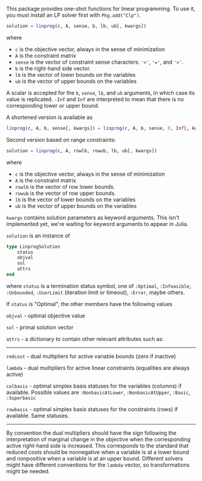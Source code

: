 This package provides one-shot functions for linear programming. To use it, you must install an LP solver first with 
``Pkg.add("Clp")``.

```julia
solution = linprog(c, A, sense, b, lb, ub[, kwargs])
```
where
- ``c`` is the objective vector, always in the sense of minimization
- ``A`` is the constraint matrix 
- ``sense`` is the vector of constraint sense characters: ``'<'``, ``'='``, and ``'>'``. 
- ``b`` is the right-hand side vector.
- ``lb`` is the vector of lower bounds on the variables
- ``ub`` is the vector of upper bounds on the variables

A scalar is accepted for the ``b``, ``sense``, ``lb``, and ``ub`` arguments, in which case its value is replicated. ``-Inf`` and ``Inf`` are interpreted to mean that there is no corresponding lower or upper bound.


A shortened version is available as 
```julia
linprog(c, A, b, sense[, kwargs]) = linprog(c, A, b, sense, 0, Inf[, kwargs])
```

Second version based on range constraints:

```julia
solution = linprog(c, A, rowlb, rowub, lb, ub[, kwargs])
```
where
- ``c`` is the objective vector, always in the sense of minimization
- ``A`` is the constraint matrix
- ``rowlb`` is the vector of row lower bounds.
- ``rowub`` is the vector of row upper bounds.
- ``lb`` is the vector of lower bounds on the variables
- ``ub`` is the vector of upper bounds on the variables


``kwargs`` contains solution parameters as keyword arguments. This isn't implemented yet, we're waiting for keyword arguments to appear in Julia.

``solution`` is an instance of
```julia
type LinprogSolution
    status
    objval
    sol
    attrs
end
```
where
``status`` is a termination status symbol, one of ``:Optimal``, ``:Infeasible``, ``:Unbounded``, ``:UserLimit`` (iteration limit or timeout), ``:Error``, maybe others.

If ``status`` is "Optimal", the other members have the following values

``objval`` - optimal objective value

``sol`` - primal solution vector

``attrs`` - a dictionary to contain other relevant attributes such as:

---
``redcost`` - dual multipliers for active variable bounds (zero if inactive)

``lambda`` - dual multipliers for active linear constraints (equalities are always active)

``colbasis`` - optimal simplex basis statuses for the variables (columns) if available. Possible values are ``:NonbasicAtLower``, ``:NonbasicAtUpper``, ``:Basic``,  ``:Superbasic``

``rowbasis`` - optimal simplex basis statuses for the constraints (rows) if available. Same statuses.

---

By convention the dual multipliers should have the sign following the interpretation of marginal change in the objective when the corresponding active right-hand side is increased. This corresponds to the standard that reduced costs should be nonnegative when a variable is at a lower bound and nonpositive when a variable is at an upper bound. Different solvers might have different conventions for the ``lambda`` vector, so transformations might be needed.

